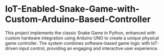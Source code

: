 # IoT-Enabled-Snake-Game-with-Custom-Arduino-Based-Controller
This project implements the classic Snake Game in Python, enhanced with custom hardware integration using Arduino UNO to create a unique physical game controller. The system combines software-based game logic with IoT-driven input control, providing an engaging and interactive user experience.
